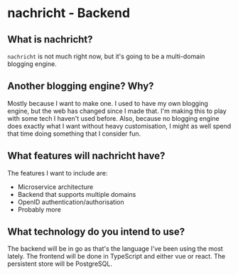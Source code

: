 nachricht - Backend
===================

What is nachricht?
------------------

`nachricht` is not much right now, but it's going to be a multi-domain blogging engine.

Another blogging engine? Why?
-----------------------------
Mostly because I want to make one. I used to have my own blogging engine, but the web has changed since I made that. I'm making this to play with some tech I haven't used before. Also, because no blogging engine does exactly what I want without heavy customisation, I might as well spend that time doing something that I consider fun.

What features will nachricht have?
----------------------------------
The features I want to include are:
* Microservice architecture
* Backend that supports multiple domains
* OpenID authentication/authorisation
* Probably more

What technology do you intend to use?
-------------------------------------
The backend will be in go as that's the language I've been using the most lately. The frontend will be done in TypeScript and either vue or react. The persistent store will be PostgreSQL.
